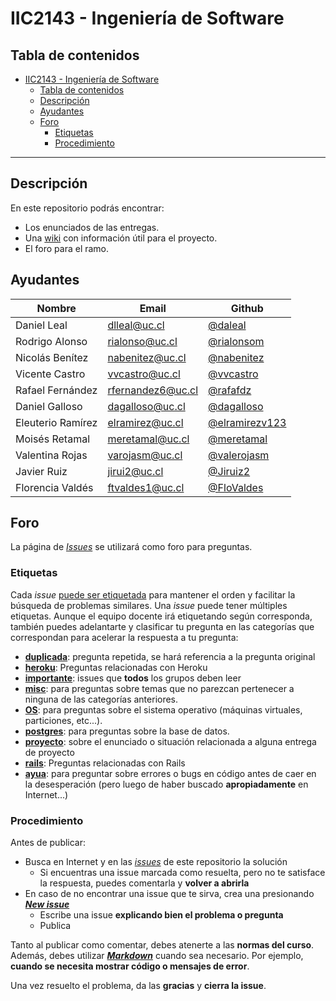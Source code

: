 # IIC2143 - Ingeniería de Software

## Tabla de contenidos

- [IIC2143 - Ingeniería de Software](#iic2143---ingenier%c3%ada-de-software)
  - [Tabla de contenidos](#tabla-de-contenidos)
  - [Descripción](#descripci%c3%b3n)
  - [Ayudantes](#ayudantes)
  - [Foro](#foro)
    - [Etiquetas](#etiquetas)
    - [Procedimiento](#procedimiento)

---

## Descripción

En este repositorio podrás encontrar:

* Los enunciados de las entregas.
* Una [wiki](https://github.com/iic2143-2020-1/proyecto/wiki) con información útil para el proyecto.
* El foro para el ramo.

## Ayudantes
Nombre               | Email           | Github
-------------------- | ---------------- | ----------------
Daniel Leal | dlleal@uc.cl | [@daleal](https://github.com/daleal)
Rodrigo Alonso | rialonso@uc.cl | [@rialonsom](https://github.com/rialonsom)
Nicolás Benítez | nabenitez@uc.cl | [@nabenitez](https://github.com/nabenitez)
Vicente Castro | vvcastro@uc.cl | [@vvcastro](https://github.com/vvcastro)
Rafael Fernández | rfernandez6@uc.cl | [@rafafdz](https://github.com/rafafdz)
Daniel Galloso | dagalloso@uc.cl | [@dagalloso](https://github.com/dagalloso)
Eleuterio Ramírez | elramirez@uc.cl | [@elramirezv123](https://github.com/elramirezv123)
Moisés Retamal | meretamal@uc.cl | [@meretamal](https://github.com/meretamal)
Valentina Rojas | varojasm@uc.cl | [@valerojasm](https://github.com/valerojasm)
Javier Ruiz | jirui2@uc.cl | [@Jiruiz2](https://github.com/Jiruiz2)
Florencia Valdés | ftvaldes1@uc.cl | [@FloValdes](https://github.com/FloValdes)

## Foro

La página de [_Issues_](https://github.com/iic2143-2020-1/proyecto/issues) se utilizará como foro para preguntas.

### Etiquetas

Cada _issue_ [puede ser etiquetada](https://help.github.com/en/github/managing-your-work-on-github/applying-labels-to-issues-and-pull-requests) para mantener el orden y facilitar la búsqueda de problemas similares. Una _issue_ puede tener múltiples etiquetas. Aunque el equipo docente irá etiquetando según corresponda, también puedes adelantarte y clasificar tu pregunta en las categorías que correspondan para acelerar la respuesta a tu pregunta:

* **[duplicada](https://github.com/iic2143-2020-1/proyecto/labels/duplicada)**: pregunta repetida, se hará referencia a la pregunta original
* **[heroku](https://github.com/iic2143-2020-1/proyecto/labels/heroku)**: Preguntas relacionadas con Heroku
* **[importante](https://github.com/iic2143-2020-1/proyecto/labels/importante)**: issues que **todos** los grupos deben leer
* **[misc](https://github.com/iic2143-2020-1/proyecto/labels/misc)**: para preguntas sobre temas que no parezcan pertenecer a ninguna de las categorías anteriores.
* **[OS](https://github.com/iic2143-2020-1/proyecto/labels/OS)**: para preguntas sobre el sistema operativo (máquinas virtuales, particiones, etc...).
* **[postgres](https://github.com/iic2143-2020-1/proyecto/labels/postgres)**: para preguntas sobre la base de datos.
* **[proyecto](https://github.com/iic2143-2020-1/proyecto/labels/proyecto)**: sobre el enunciado o situación relacionada a alguna entrega de proyecto
* **[rails](https://github.com/iic2143-2020-1/proyecto/labels/rails)**: Preguntas relacionadas con Rails
* **[ayua](https://github.com/iic2143-2020-1/proyecto/labels/ayua)**: para preguntar sobre errores o bugs en código antes de caer en la desesperación (pero luego de haber buscado **apropiadamente** en Internet...)

### Procedimiento

Antes de publicar:
* Busca en Internet y en las [_issues_](https://github.com/iic2143-2020-1/proyecto/issues) de este repositorio la solución
  * Si encuentras una issue marcada como resuelta, pero no te satisface la respuesta, puedes comentarla y **volver a abrirla**
* En caso de no encontrar una issue que te sirva, crea una presionando **[_New issue_](https://github.com/iic2143-2020-1/proyecto/issues/new)**
  * Escribe una issue **explicando bien el problema o pregunta**
  * Publica

Tanto al publicar como comentar, debes atenerte a las **normas del curso**. Además, debes utilizar **[_Markdown_](https://github.com/adam-p/markdown-here/wiki/Markdown-Cheatsheet#code)** cuando sea necesario. Por ejemplo, **cuando se necesita mostrar código o mensajes de error**.

Una vez resuelto el problema, da las **gracias** y **cierra la issue**.
